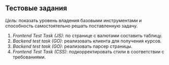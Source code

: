 ## Тестовые задания
*Цель*: показать уровень владения базовыми инструментами и способность самостоятельно решать поставленную задачу.

 1. _Frontend Test Task (JS)_: по странице с валютами составить таблицу.
 2. _Backend test task (GO)_: реализовать клиента для получения курсов.
 3. _Backend test task (GO)_: реализовать парсер страницы.
 4. _Frontend Test Task (CSS)_: подкорректировать стили в соответствии с требованиями.